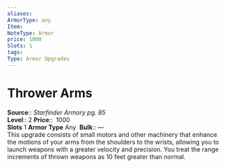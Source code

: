 ```yaml
---
aliases: 
ArmorType: any
Item:
NoteType: Armor
price: 1000
Slots: 1
tags: 
Type: Armor Upgrades
---
```


# Thrower Arms

**Source**:: _Starfinder Armory pg. 85_  
**Level**:: 2
**Price**::  1000  
**Slots** 1 **Armor Type** Any 
**Bulk**:: —  
This upgrade consists of small motors and other machinery that enhance the motions of your arms from the shoulders to the wrists, allowing you to launch weapons with a greater velocity and precision. You treat the range increments of thrown weapons as 10 feet greater than normal.
